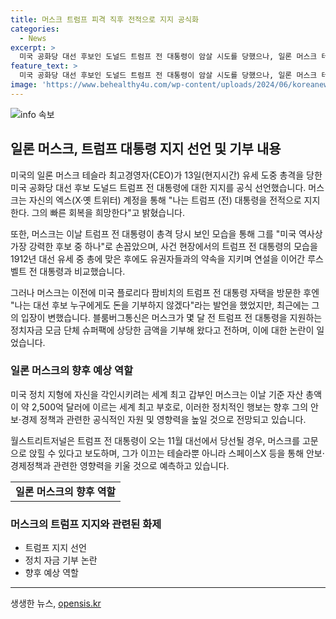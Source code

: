 ```yaml
---
title: 머스크 트럼프 피격 직후 전적으로 지지 공식화
categories:
  - News
excerpt: >
  미국 공화당 대선 후보인 도널드 트럼프 전 대통령이 암살 시도를 당했으나, 일론 머스크 테슬라 CEO가 트럼프를 미국 사상 가장 강력한 후보로 극찬하며 공식 지지를 선언했다. 머스크는 트럼프의 회복을 희망하며, 이와 관련해 트럼프가 선거자금 기부를 받았다는 사실을 공개하며 후원의견을 공개했다. 이에 대한 블룸버그통신의 보도는 머스크의 행동을 세계 최고 갑부의 도박이라고 지적하며 트럼프가 당선될 경우, 머스크가 고문으로 앉을 것이라는 전망을 보도했다. 함께, 머스크의 다양한 사업과 영향력에 대한 관측도 소개됐다.
feature_text: >
  미국 공화당 대선 후보인 도널드 트럼프 전 대통령이 암살 시도를 당했으나, 일론 머스크 테슬라 CEO가 트럼프를 미국 사상 가장 강력한 후보로 극찬하며 공식 지지를 선언했다. 머스크는 트럼프의 회복을 희망하며, 이와 관련해 트럼프가 선거자금 기부를 받았다는 사실을 공개하며 후원의견을 공개했다. 이에 대한 블룸버그통신의 보도는 머스크의 행동을 세계 최고 갑부의 도박이라고 지적하며 트럼프가 당선될 경우, 머스크가 고문으로 앉을 것이라는 전망을 보도했다. 함께, 머스크의 다양한 사업과 영향력에 대한 관측도 소개됐다.
image: 'https://www.behealthy4u.com/wp-content/uploads/2024/06/koreanews.jpg'
---
```


<p><img src="https://www.behealthy4u.com/wp-content/uploads/2024/06/koreanews.jpg" alt="info 속보" /></p>

<h2 data-ke-size="size26">일론 머스크, 트럼프 대통령 지지 선언 및 기부 내용</h2>

<p>미국의 일론 머스크 테슬라 최고경영자(CEO)가 13일(현지시간) 유세 도중 총격을 당한 미국 공화당 대선 후보 도널드 트럼프 전 대통령에 대한 지지를 공식 선언했습니다. 머스크는 자신의 엑스(X·옛 트위터) 계정을 통해 "나는 트럼프 (전) 대통령을 전적으로 지지한다. 그의 빠른 회복을 희망한다"고 밝혔습니다.</p>

<p>또한, 머스크는 이날 트럼프 전 대통령이 총격 당시 보인 모습을 통해 그를 "미국 역사상 가장 강력한 후보 중 하나"로 손꼽았으며, 사건 현장에서의 트럼프 전 대통령의 모습을 1912년 대선 유세 중 총에 맞은 후에도 유권자들과의 약속을 지키며 연설을 이어간 루스벨트 전 대통령과 비교했습니다.</p>

<p>그러나 머스크는 이전에 미국 플로리다 팜비치의 트럼프 전 대통령 자택을 방문한 후엔 "나는 대선 후보 누구에게도 돈을 기부하지 않겠다"라는 발언을 했었지만, 최근에는 그의 입장이 변했습니다. 블룸버그통신은 머스크가 몇 달 전 트럼프 전 대통령을 지원하는 정치자금 모금 단체 슈퍼팩에 상당한 금액을 기부해 왔다고 전하며, 이에 대한 논란이 일었습니다.</p>

<h3 data-ke-size="size24">일론 머스크의 향후 예상 역할</h3>

<p>미국 정치 지형에 자신을 각인시키려는 세계 최고 갑부인 머스크는 이날 기준 자산 총액이 약 2,500억 달러에 이르는 세계 최고 부호로, 이러한 정치적인 행보는 향후 그의 안보·경제 정책과 관련한 공식적인 자원 및 영향력을 높일 것으로 전망되고 있습니다.</p>

<p>월스트리트저널은 트럼프 전 대통령이 오는 11월 대선에서 당선될 경우, 머스크를 고문으로 앉힐 수 있다고 보도하며, 그가 이끄는 테슬라뿐 아니라 스페이스X 등을 통해 안보·경제정책과 관련한 영향력을 키울 것으로 예측하고 있습니다.</p>

<table>
    <tr>
        <td style="text-align: center; height: 17px;"><b>일론 머스크의 향후 역할</b></td>
    </tr>
</table>

<h3 data-ke-size="size24">머스크의 트럼프 지지와 관련된 화제</h3>

<ul>
    <li>트럼프 지지 선언</li>
    <li>정치 자금 기부 논란</li>
    <li>향후 예상 역할</li>
</ul>

<p><hr></p>
생생한 뉴스, <a href="https://opensis.kr" rel="dofollow">opensis.kr</a>


